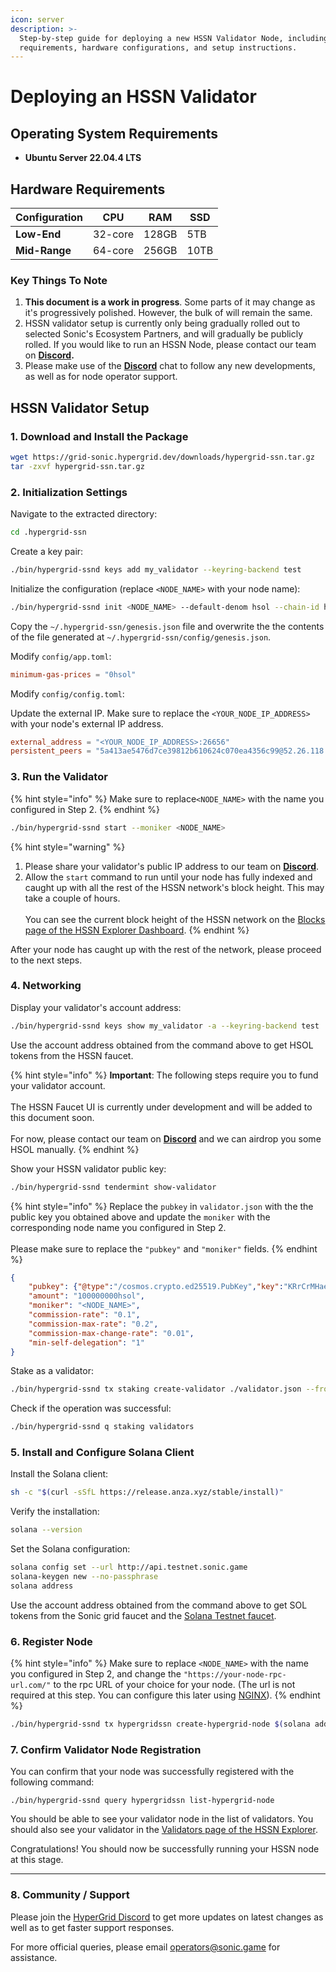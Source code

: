 ```yaml
---
icon: server
description: >-
  Step-by-step guide for deploying a new HSSN Validator Node, including system
  requirements, hardware configurations, and setup instructions.
---
```


# Deploying an HSSN Validator

## Operating System Requirements

* **Ubuntu Server 22.04.4 LTS**

## Hardware Requirements

| Configuration | CPU     | RAM   | SSD  |
| ------------- | ------- | ----- | ---- |
| **Low-End**   | 32-core | 128GB | 5TB  |
| **Mid-Range** | 64-core | 256GB | 10TB |

### Key Things To Note

1. **This document is a work in progress**. Some parts of it may change as it's progressively polished. However, the bulk of will remain the same.
2. HSSN validator setup is currently only being gradually rolled out to selected Sonic's Ecosystem Partners, and will gradually be publicly rolled. If you would like to run an HSSN Node, please contact our team on [**Discord**](https://discord.gg/mApwvpm5E8)**.**
3. Please make use of the [**Discord**](https://discord.gg/mApwvpm5E8) chat to follow any new developments, as well as for node operator support.

## HSSN Validator Setup

### 1. Download and Install the Package

```bash
wget https://grid-sonic.hypergrid.dev/downloads/hypergrid-ssn.tar.gz
tar -zxvf hypergrid-ssn.tar.gz
```

### 2. Initialization Settings

Navigate to the extracted directory:

```bash
cd .hypergrid-ssn
```

Create a key pair:

```bash
./bin/hypergrid-ssnd keys add my_validator --keyring-backend test
```

Initialize the configuration (replace `<NODE_NAME>` with your node name):

```bash
./bin/hypergrid-ssnd init <NODE_NAME> --default-denom hsol --chain-id hypergridssn
```

Copy the `~/.hypergrid-ssn/genesis.json` file and overwrite the the contents of the file generated at `~/.hypergrid-ssn/config/genesis.json`.

Modify `config/app.toml`:

```toml
minimum-gas-prices = "0hsol"
```

Modify `config/config.toml`:

Update the external IP. Make sure to replace the `<YOUR_NODE_IP_ADDRESS>` with your node's external IP address.&#x20;

```toml
external_address = "<YOUR_NODE_IP_ADDRESS>:26656"
persistent_peers = "5a413ae5476d7ce39812b610624c070ea4356c99@52.26.118.88:26656"
```

### 3. Run the Validator

{% hint style="info" %}
Make sure to replace`<NODE_NAME>` with the name you configured in Step 2.
{% endhint %}

```bash
./bin/hypergrid-ssnd start --moniker <NODE_NAME>
```

{% hint style="warning" %}
1. Please share your validator's public IP address to our team on [**Discord**](https://discord.gg/mApwvpm5E8).
2. Allow the `start` command to run until your node has fully indexed and caught up with all the rest of the HSSN network's block height. This may take a couple of hours.\
   \
   You can see the current block height of the HSSN network on the [Blocks page of the HSSN Explorer Dashboard](https://explorer-hssn.hypergrid.dev/blocks).
{% endhint %}

After your node has caught up with the rest of the network, please proceed to the next steps.

### 4. Networking

Display your validator's account address:

```bash
./bin/hypergrid-ssnd keys show my_validator -a --keyring-backend test
```

Use the account address obtained from the command above to get HSOL tokens from the HSSN faucet.

{% hint style="info" %}
**Important**: The following steps require you to fund your validator account.\
\
The HSSN Faucet UI is currently under development and will be added to this document soon. \
\
For now, please contact our team on [**Discord**](https://discord.gg/mApwvpm5E8) and we can airdrop you some HSOL manually.
{% endhint %}

Show your HSSN validator public key:

```bash
./bin/hypergrid-ssnd tendermint show-validator
```

{% hint style="info" %}
Replace the `pubkey` in `validator.json`  with the the public key you obtained above and update the `moniker` with the corresponding node name you configured in Step 2.\
\
Please make sure to replace the `"pubkey"` and `"moniker"` fields.
{% endhint %}

```json
{
    "pubkey": {"@type":"/cosmos.crypto.ed25519.PubKey","key":"KRrCrMHaeog5IAwSxFsUk/teRwDaZIhHQ5gFkrqcums="},
    "amount": "100000000hsol",
    "moniker": "<NODE_NAME>",
    "commission-rate": "0.1",
    "commission-max-rate": "0.2",
    "commission-max-change-rate": "0.01",
    "min-self-delegation": "1"
}
```

Stake as a validator:

```bash
./bin/hypergrid-ssnd tx staking create-validator ./validator.json --from my_validator --keyring-backend test --chain-id hypergridssn
```

Check if the operation was successful:

```bash
./bin/hypergrid-ssnd q staking validators
```

### 5. Install and Configure Solana Client

Install the Solana client:

```bash
sh -c "$(curl -sSfL https://release.anza.xyz/stable/install)"
```

Verify the installation:

```bash
solana --version
```

Set the Solana configuration:

```bash
solana config set --url http://api.testnet.sonic.game
solana-keygen new --no-passphrase
solana address
```

Use the account address obtained from the command above to get SOL tokens from the Sonic grid faucet and the [Solana Testnet faucet](https://faucet.sonic.game/#/?network=testnet).

### 6. Register Node

{% hint style="info" %}
Make sure to replace `<NODE_NAME>` with the name you configured in Step 2, and change the `"https://your-node-rpc-url.com/"` to the rpc URL of your choice for your node. (The url is not required at this step. You can configure this later using [NGINX](https://ubuntu.com/tutorials/install-and-configure-nginx#1-overview)).
{% endhint %}

```bash
./bin/hypergrid-ssnd tx hypergridssn create-hypergrid-node $(solana address) "<NODE_NAME>" "https://your-node-rpc-url.com/" 1 "" $(date +%s) --from my_validator -y --chain-id hypergridssn --keyring-backend test
```

### 7. Confirm Validator Node Registration

You can confirm that your node was successfully registered with the following command:

```shell
./bin/hypergrid-ssnd query hypergridssn list-hypergrid-node
```

You should be able to see your validator node in the list of validators. You should also see your validator in the [Validators page of the HSSN Explorer](https://explorer-hssn.hypergrid.dev/validators).

Congratulations! You should now be successfully running your HSSN node at this stage.

***

### 8. Community / Support

Please join the [HyperGrid Discord](https://discord.gg/mApwvpm5E8) to get more updates on latest changes as well as to get faster support responses.

For more official queries, please email [operators@sonic.game](mailto:operators@sonic.game) for assistance.
